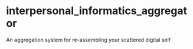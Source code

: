# interpersonal_informatics_aggregator
An aggregation system for re-assembling your scattered digital self
